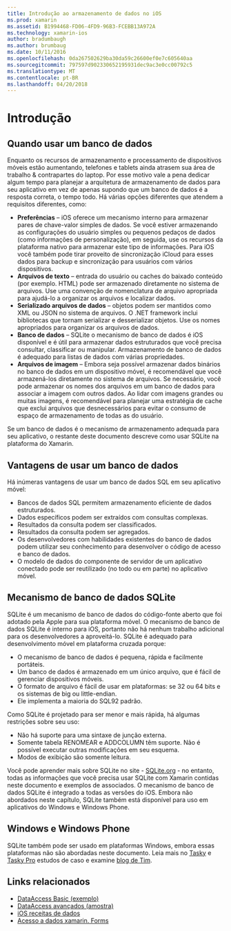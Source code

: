 ```yaml
---
title: Introdução ao armazenamento de dados no iOS
ms.prod: xamarin
ms.assetid: B1994468-FD06-4FD9-96B3-FCEBB13A972A
ms.technology: xamarin-ios
author: bradumbaugh
ms.author: brumbaug
ms.date: 10/11/2016
ms.openlocfilehash: 0da267502629ba30da59c26600ef0e7c605640aa
ms.sourcegitcommit: 797597d902330652195931dec9ac3e0cc00792c5
ms.translationtype: MT
ms.contentlocale: pt-BR
ms.lasthandoff: 04/20/2018
---
```

# <a name="introduction"></a>Introdução

## <a name="when-to-use-a-database"></a>Quando usar um banco de dados

Enquanto os recursos de armazenamento e processamento de dispositivos móveis estão aumentando, telefones e tablets ainda atrasem sua área de trabalho &amp; contrapartes do laptop. Por esse motivo vale a pena dedicar algum tempo para planejar a arquitetura de armazenamento de dados para seu aplicativo em vez de apenas supondo que um banco de dados é a resposta correta, o tempo todo. Há várias opções diferentes que atendem a requisitos diferentes, como:

-  **Preferências** – iOS oferece um mecanismo interno para armazenar pares de chave-valor simples de dados. Se você estiver armazenando as configurações do usuário simples ou pequenos pedaços de dados (como informações de personalização), em seguida, use os recursos da plataforma nativo para armazenar este tipo de informações. Para iOS você também pode tirar proveito de sincronização iCloud para esses dados para backup e sincronização para usuários com vários dispositivos.
-  **Arquivos de texto** – entrada do usuário ou caches do baixado conteúdo (por exemplo. HTML) pode ser armazenado diretamente no sistema de arquivos. Use uma convenção de nomenclatura de arquivo apropriada para ajudá-lo a organizar os arquivos e localizar dados.
-  **Serializado arquivos de dados** – objetos podem ser mantidos como XML ou JSON no sistema de arquivos. O .NET framework inclui bibliotecas que tornam serializar e desserializar objetos. Use os nomes apropriados para organizar os arquivos de dados.
-  **Banco de dados** – SQLite o mecanismo de banco de dados é iOS disponível e é útil para armazenar dados estruturados que você precisa consultar, classificar ou manipular. Armazenamento de banco de dados é adequado para listas de dados com várias propriedades.
-  **Arquivos de imagem** – Embora seja possível armazenar dados binários no banco de dados em um dispositivo móvel, é recomendável que você armazená-los diretamente no sistema de arquivos. Se necessário, você pode armazenar os nomes dos arquivos em um banco de dados para associar a imagem com outros dados. Ao lidar com imagens grandes ou muitas imagens, é recomendável para planejar uma estratégia de cache que exclui arquivos que desnecessários para evitar o consumo de espaço de armazenamento de todas as do usuário.


Se um banco de dados é o mecanismo de armazenamento adequada para seu aplicativo, o restante deste documento descreve como usar SQLite na plataforma do Xamarin.

## <a name="advantages-of-using-a-database"></a>Vantagens de usar um banco de dados

Há inúmeras vantagens de usar um banco de dados SQL em seu aplicativo móvel:

-  Bancos de dados SQL permitem armazenamento eficiente de dados estruturados.
-  Dados específicos podem ser extraídos com consultas complexas.
-  Resultados da consulta podem ser classificados.
-  Resultados da consulta podem ser agregados.
-  Os desenvolvedores com habilidades existentes do banco de dados podem utilizar seu conhecimento para desenvolver o código de acesso e banco de dados.
-  O modelo de dados do componente de servidor de um aplicativo conectado pode ser reutilizado (no todo ou em parte) no aplicativo móvel.


## <a name="sqlite-database-engine"></a>Mecanismo de banco de dados SQLite

SQLite é um mecanismo de banco de dados do código-fonte aberto que foi adotado pela Apple para sua plataforma móvel. O mecanismo de banco de dados SQLite é interno para iOS, portanto não há nenhum trabalho adicional para os desenvolvedores a aproveitá-lo. SQLite é adequado para desenvolvimento móvel em plataforma cruzada porque:

-  O mecanismo de banco de dados é pequena, rápida e facilmente portáteis.
-  Um banco de dados é armazenado em um único arquivo, que é fácil de gerenciar dispositivos móveis.
-  O formato de arquivo é fácil de usar em plataformas: se 32 ou 64 bits e os sistemas de big ou little-endian.
-  Ele implementa a maioria do SQL92 padrão.


Como SQLite é projetado para ser menor e mais rápida, há algumas restrições sobre seu uso:

-  Não há suporte para uma sintaxe de junção externa.
-  Somente tabela RENOMEAR e ADDCOLUMN têm suporte. Não é possível executar outras modificações em seu esquema.
-  Modos de exibição são somente leitura.


Você pode aprender mais sobre SQLite no site - [SQLite.org](http://SQLite.org) - no entanto, todas as informações que você precisa usar SQLite com Xamarin contidas neste documento e exemplos de associados. O mecanismo de banco de dados SQLite é integrado a todas as versões do iOS.
Embora não abordados neste capítulo, SQLite também está disponível para uso em aplicativos do Windows e Windows Phone.

## <a name="windows-and-windows-phone"></a>Windows e Windows Phone

SQLite também pode ser usado em plataformas Windows, embora essas plataformas não são abordadas neste documento.
Leia mais no [Tasky](~/cross-platform/app-fundamentals/building-cross-platform-applications/case-study-tasky.md) e [Tasky Pro](http://docs.xamarin.com/guides/cross-platform/application_fundamentals/building_cross_platform_applications/case_study%3A_tasky) estudos de caso e examine [blog de Tim](http://timheuer.com/blog/archive/2012/06/28/seeding-your-metro-style-app-with-sqlite-database.aspx).



## <a name="related-links"></a>Links relacionados

- [DataAccess Basic (exemplo)](https://github.com/xamarin/mobile-samples/tree/master/DataAccess/Basic)
- [DataAccess avançados (amostra)](https://github.com/xamarin/mobile-samples/tree/master/DataAccess/Advanced)
- [iOS receitas de dados](https://developer.xamarin.com/recipes/ios/data/sqlite/)
- [Acesso a dados xamarin. Forms](~/xamarin-forms/app-fundamentals/databases.md)
